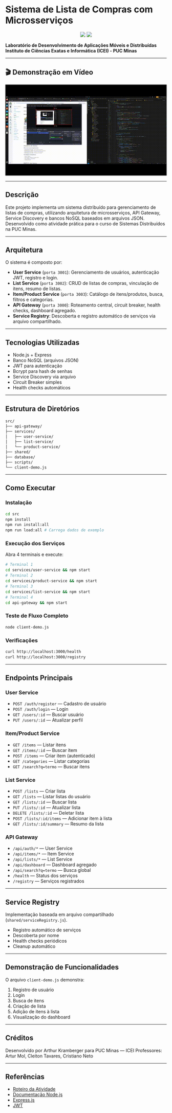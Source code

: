 # Sistema de Lista de Compras com Microsserviços

<div align="center">
  <img src="https://www.pucminas.br/institucional/PublishingImages/Paginas/brasao/brasao-pucminas-versao-2025.png" height="60" />
  <img src="https://sbbd.org.br/2023/wp-content/uploads/sites/16/2023/08/assinatura_icei_COR_2023-edited.jpg" height="60" />
</div>

**Laboratório de Desenvolvimento de Aplicações Móveis e Distribuídas**  
**Instituto de Ciências Exatas e Informática (ICEI) - PUC Minas**

---

## 🎬 Demonstração em Vídeo

![Demonstração](record.gif)


---

## Descrição

Este projeto implementa um sistema distribuído para gerenciamento de listas de compras, utilizando arquitetura de microsserviços, API Gateway, Service Discovery e bancos NoSQL baseados em arquivos JSON. Desenvolvido como atividade prática para o curso de Sistemas Distribuídos na PUC Minas.

---

## Arquitetura

O sistema é composto por:

- **User Service** (`porta 3001`): Gerenciamento de usuários, autenticação JWT, registro e login.
- **List Service** (`porta 3002`): CRUD de listas de compras, vinculação de itens, resumo de listas.
- **Item/Product Service** (`porta 3003`): Catálogo de itens/produtos, busca, filtros e categorias.
- **API Gateway** (`porta 3000`): Roteamento central, circuit breaker, health checks, dashboard agregado.
- **Service Registry**: Descoberta e registro automático de serviços via arquivo compartilhado.

---

## Tecnologias Utilizadas

- Node.js + Express
- Banco NoSQL (arquivos JSON)
- JWT para autenticação
- Bcrypt para hash de senhas
- Service Discovery via arquivo
- Circuit Breaker simples
- Health checks automáticos

---

## Estrutura de Diretórios

```
src/
├── api-gateway/
├── services/
│   ├── user-service/
│   ├── list-service/
│   └── product-service/
├── shared/
├── database/
├── scripts/
└── client-demo.js
```

---

## Como Executar

### Instalação

```bash
cd src
npm install
npm run install:all
npm run load:all # Carrega dados de exemplo
```

### Execução dos Serviços

Abra 4 terminais e execute:

```bash
# Terminal 1
cd services/user-service && npm start
# Terminal 2
cd services/product-service && npm start
# Terminal 3
cd services/list-service && npm start
# Terminal 4
cd api-gateway && npm start
```

### Teste de Fluxo Completo

```bash
node client-demo.js
```

### Verificações

```bash
curl http://localhost:3000/health
curl http://localhost:3000/registry
```

---

## Endpoints Principais

### User Service
- `POST /auth/register` — Cadastro de usuário
- `POST /auth/login` — Login
- `GET /users/:id` — Buscar usuário
- `PUT /users/:id` — Atualizar perfil

### Item/Product Service
- `GET /items` — Listar itens
- `GET /items/:id` — Buscar item
- `POST /items` — Criar item (autenticado)
- `GET /categories` — Listar categorias
- `GET /search?q=termo` — Buscar itens

### List Service
- `POST /lists` — Criar lista
- `GET /lists` — Listar listas do usuário
- `GET /lists/:id` — Buscar lista
- `PUT /lists/:id` — Atualizar lista
- `DELETE /lists/:id` — Deletar lista
- `POST /lists/:id/items` — Adicionar item à lista
- `GET /lists/:id/summary` — Resumo da lista

### API Gateway
- `/api/auth/*` — User Service
- `/api/items/*` — Item Service
- `/api/lists/*` — List Service
- `/api/dashboard` — Dashboard agregado
- `/api/search?q=termo` — Busca global
- `/health` — Status dos serviços
- `/registry` — Serviços registrados

---

## Service Registry

Implementação baseada em arquivo compartilhado (`shared/serviceRegistry.js`).
- Registro automático de serviços
- Descoberta por nome
- Health checks periódicos
- Cleanup automático

---

## Demonstração de Funcionalidades

O arquivo `client-demo.js` demonstra:
1. Registro de usuário
2. Login
3. Busca de itens
4. Criação de lista
5. Adição de itens à lista
6. Visualização do dashboard

---

## Créditos

Desenvolvido por Arthur Kramberger para PUC Minas — ICEI
Professores: Artur Mol, Cleiton Tavares, Cristiano Neto

---

## Referências

- [Roteiro da Atividade](Tarefa%20-%20Roteiro%2003.md)
- [Documentação Node.js](https://nodejs.org/)
- [Express.js](https://expressjs.com/)
- [JWT](https://jwt.io/)
